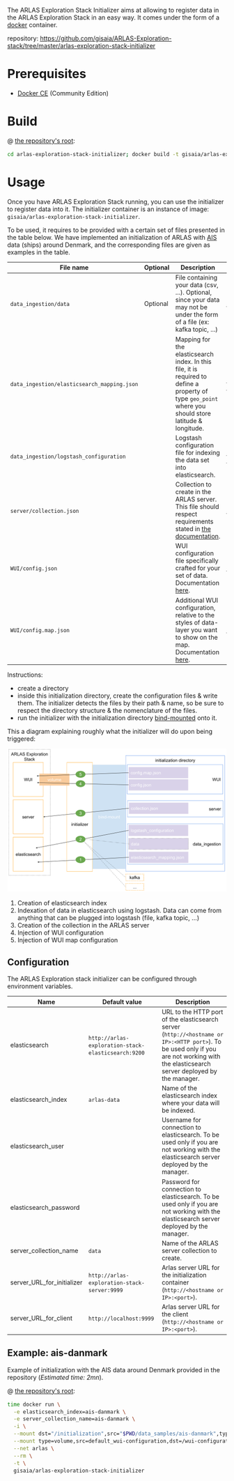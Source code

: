 The ARLAS Exploration Stack Initializer aims at allowing to register data in the ARLAS Exploration Stack in an easy way. It comes under the form of a [docker](https://docker.com) container.

repository: https://github.com/gisaia/ARLAS-Exploration-stack/tree/master/arlas-exploration-stack-initializer

# Prerequisites

- [Docker CE](https://docs.docker.com/install/) (Community Edition)

# Build

@ [the repository's root](https://github.com/gisaia/ARLAS-Exploration-stack/tree/master):

```bash
cd arlas-exploration-stack-initializer; docker build -t gisaia/arlas-exploration-stack-initializer .; cd -
```

# Usage

Once you have ARLAS Exploration Stack running, you can use the initializer to register data into it. The initializer container is an instance of image: `gisaia/arlas-exploration-stack-initializer`.

To be used, it requires to be provided with a certain set of files presented in the table below. We have implemented an initialization of ARLAS with [AIS](https://en.wikipedia.org/wiki/Automatic_identification_system) data (ships) around Denmark, and the corresponding files are given as examples in the table.

| File name | Optional | Description | Example: ais-danmark |
|-|-|-|-|
| `data_ingestion/data` | Optional | File containing your data (csv, ...). Optional, since your data may not be under the form of a file (ex: kafka topic, ...) | [data_samples/ais-danmark/data_ingestion/data](https://github.com/gisaia/ARLAS-Exploration-stack/blob/master/data_samples/ais-danmark/data_ingestion/data) |
| `data_ingestion/elasticsearch_mapping.json` | | Mapping for the elasticsearch index. In this file, it is required to define a property of type `geo_point` where you should store latitude & longitude. | [data_samples/ais-danmark/data_ingestion/elasticsearch_mapping.json](https://github.com/gisaia/ARLAS-Exploration-stack/blob/master/data_samples/ais-danmark/data_ingestion/elasticsearch_mapping.json) |
| `data_ingestion/logstash_configuration` | | Logstash configuration file for indexing the data set into elasticsearch. | [data_samples/ais-danmark/data_ingestion/logstash_configuration](https://github.com/gisaia/ARLAS-Exploration-stack/blob/master/data_samples/ais-danmark/data_ingestion/logstash_configuration) |
| `server/collection.json` | | Collection to create in the ARLAS server. This file should respect requirements stated in [the documentation](http://arlas.io/arlas-tech/current/arlas-collection-model/). | [data_samples/ais-danmark/server/collection.json](https://github.com/gisaia/ARLAS-Exploration-stack/blob/master/data_samples/ais-danmark/server/collection.json) |
| `WUI/config.json` | | WUI configuration file specifically crafted for your set of data. Documentation [here](http://arlas.io/arlas-tech/current/arlas-wui-configuration/). | [data_samples/ais-danmark/WUI/config.json](https://github.com/gisaia/ARLAS-Exploration-stack/blob/master/data_samples/ais-danmark/WUI/config.json) |
| `WUI/config.map.json` | | Additional WUI configuration, relative to the styles of data-layer you want to show on the map. Documentation [here](http://arlas.io/arlas-tech/current/arlas-wui-configuration/). | [data_samples/ais-danmark/WUI/config.map.json](https://github.com/gisaia/ARLAS-Exploration-stack/blob/master/data_samples/ais-danmark/WUI/config.map.json) |

Instructions:
  - create a directory
  - inside this initialization directory, create the configuration files & write them. The initializer detects the files by their path & name, so be sure to respect the directory structure & the nomenclature of the files.
  - run the initializer with the initialization directory [bind-mounted](https://docs.docker.com/storage/bind-mounts/) onto it.

This a diagram explaining roughly what the initializer will do upon being triggered:

![Initialization](initialization.svg)

1. Creation of elasticsearch index
2. Indexation of data in elasticsearch using logstash. Data can come from anything that can be plugged into logstash (file, kafka topic, ...)
3. Creation of the collection in the ARLAS server
4. Injection of WUI configuration
5. Injection of WUI map configuration

## Configuration

The ARLAS Exploration stack initializer can be configured through environment variables.

| Name | Default value | Description |
|-|-|-|
| elasticsearch | `http://arlas-exploration-stack-elasticsearch:9200` | URL to the HTTP port of the elasticsearch server (`http://<hostname or IP>:<HTTP port>`). To be used only if you are not working with the elasticsearch server deployed by the manager. |
| elasticsearch_index | `arlas-data` | Name of the elasticsearch index where your data will be indexed. |
| elasticsearch_user | | Username for connection to elasticsearch. To be used only if you are not working with the elasticsearch server deployed by the manager. |
| elasticsearch_password | | Password for connection to elasticsearch. To be used only if you are not working with the elasticsearch server deployed by the manager. |
| server_collection_name | `data` | Name of the ARLAS server collection to create. |
| server_URL_for_initializer | `http://arlas-exploration-stack-server:9999` | Arlas server URL for the initialization container (`http://<hostname or IP>:<port>`). |
| server_URL_for_client | `http://localhost:9999` | Arlas server URL for the client (`http://<hostname or IP>:<port>`). |

## Example: ais-danmark

Example of initialization with the AIS data around Denmark provided in the repository (*Estimated time: 2mn*).

@ [the repository's root](https://github.com/gisaia/ARLAS-Exploration-stack/tree/master):

```bash
time docker run \
  -e elasticsearch_index=ais-danmark \
  -e server_collection_name=ais-danmark \
  -i \
  --mount dst="/initialization",src="$PWD/data_samples/ais-danmark",type=bind \
  --mount type=volume,src=default_wui-configuration,dst=/wui-configuration \
  --net arlas \
  --rm \
  -t \
  gisaia/arlas-exploration-stack-initializer
```